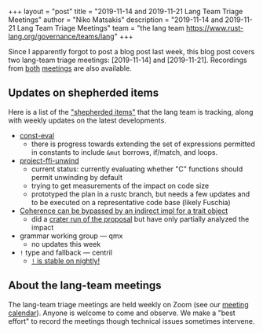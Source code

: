 +++
layout = "post"
title = "2019-11-14 and 2019-11-21 Lang Team Triage Meetings"
author = "Niko Matsakis"
description = "2019-11-14 and 2019-11-21 Lang Team Triage Meetings"
team = "the lang team <https://www.rust-lang.org/governance/teams/lang>"
+++

Since I apparently forgot to post a blog post last week, this blog
post covers two lang-team triage meetings: [2019-11-14] and
[2019-11-21]. Recordings from [both] [meetings] are also available.

[lang-team]: https://github.com/rust-lang/lang-team/
[both]: https://youtu.be/0exyVhBmDW0
[meetings]: https://youtu.be/X2z3CoV0OUM

## Updates on shepherded items

Here is a list of the ["shepherded items"] that the lang team is
tracking, along with weekly updates on the latest developments.

["shepherded items"]: http://smallcultfollowing.com/babysteps/blog/2019/09/11/aic-shepherds-3-0/

* [const-eval](https://github.com/rust-lang/const-eval)
    - there is progress towards extending the set of expressions
      permitted in constants to include `&mut` borrows, if/match, and
      loops.
* [project-ffi-unwind](https://github.com/rust-lang/project-ffi-unwind)
    - current status: currently evaluating whether "C" functions should 
      permit unwinding by default
    - trying to get measurements of the impact on code size
    - prototyped the plan in a rustc branch, but needs a few updates and to be executed
      on a representative code base (likely Fuschia)
* [Coherence can be bypassed by an indirect impl for a trait object](https://github.com/rust-lang/rust/issues/57893)
    - did a [crater run of the proposal](https://github.com/rust-lang/rust/pull/66037#issuecomment-549575983) but have only partially analyzed the impact
* grammar working group — qmx
    - no updates this week
* `!` type and fallback — centril
    * [`!` is stable on nightly!](https://play.rust-lang.org/?version=nightly&mode=debug&edition=2018&gist=a16420f41bbd2496ed07c75cf048189e)

## About the lang-team meetings

The lang-team triage meetings are held weekly on Zoom (see our
[meeting calendar]). Anyone is welcome to come and observe. We make a
"best effort" to record the meetings though technical issues sometimes
intervene.

[meeting calendar]: https://github.com/rust-lang/lang-team/#meeting-calendar
